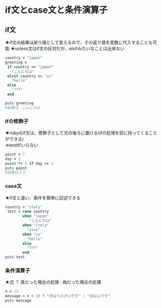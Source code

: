 # if文とcase文と条件演算子

## if文

★if文の結果は戻り値として変えるので、その返り値を変数に代入することも可能
★unless文はif文の反対だが、elsifみたいなことは出来ない

```ruby
country = "japan"
greeting = 
 if country == "japan"
   "こんにちは"
 elsif country == "us"
   "hello"
 else
   "???"
 end

puts greeting
#結果は、こんにちは
```

### ifの修飾子

★rubyのif文は、修飾子として文の後ろに置ける(ifの処理を前に持ってくることができる)  
⇒endがいらない

```ruby
point = 7
day = 1
point *= 5 if day == 1
puts point
#結果は３５
```

### casa文

★if文と違い、条件を簡単に記述できる

```ruby
country = "italy"
 test = case country
        when "japan"
           "こんにちは"
        when "italy"
          "ciao"
        when "us"
          "hello"
        else 
          "???"
        end
puts test
```

### 条件演算子

★式 ？ 真だった場合の処理 : 偽だった場合の処理

```ruby
n = 11
message = n < 10 ? "10より小さいです" : "10以上です"
puts message
```
